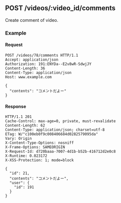 ## POST /videos/:video_id/comments
Create comment of video.

### Example

#### Request
```
POST /videos/78/comments HTTP/1.1
Accept: application/json
Authorization: 191:ENYDa--E2v8wR-SdwjJY
Content-Length: 36
Content-Type: application/json
Host: www.example.com

{
  "contents": "コメントだよー"
}
```

#### Response
```
HTTP/1.1 201
Cache-Control: max-age=0, private, must-revalidate
Content-Length: 62
Content-Type: application/json; charset=utf-8
ETag: W/"c100eb0f9c008406684d0282579095da"
Vary: Origin
X-Content-Type-Options: nosniff
X-Frame-Options: SAMEORIGIN
X-Request-Id: d720baaa-7007-4d1b-b52b-416712d2e0c8
X-Runtime: 0.023172
X-XSS-Protection: 1; mode=block

{
  "id": 21,
  "contents": "コメントだよー",
  "user": {
    "id": 191
  }
}
```
